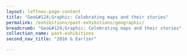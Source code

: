 ```yaml
---
layout: leftnav-page-content
title: "Geo&#124;Graphic: Celebrating maps and their stories"
permalink: /exhibitions/past-exhibitions/geographic/
breadcrumb: "Geo&#124;Graphic: Celebrating maps and their stories"
collection_name: past-exhibitions
second_nav_title: "2016 & Earlier"

---
```


